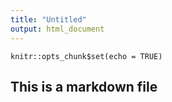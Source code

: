 ```yaml
---
title: "Untitled"
output: html_document
---
```


```{r setup, include=FALSE}
knitr::opts_chunk$set(echo = TRUE)
```

## This is a markdown file
